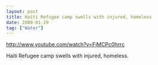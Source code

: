 ```yaml
---
layout: post
title: Haiti Refugee camp swells with injured, homeless
date: 2008-01-29
tag: ["Water"]
---
```


http://www.youtube.com/watch?v=FjMCPc0hrrc

Haiti Refugee camp swells with injured, homeless.